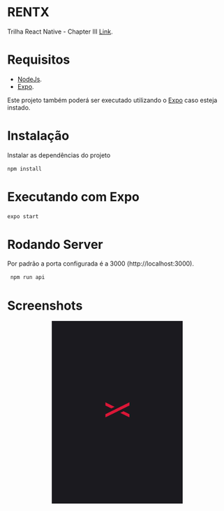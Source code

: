 # RENTX
Trilha React Native - Chapter III [Link](https://www.rocketseat.com.br/discover).

# Requisitos
- [NodeJs](https://nodejs.org/en/).
- [Expo](https://docs.expo.dev/).

Este projeto também poderá ser executado utilizando o [Expo](https://www.npmjs.com/package/expo) caso esteja instado.

# Instalação 
Instalar as dependências do projeto
```sh
npm install
```

# Executando com Expo 
```sh
expo start
```

# Rodando Server
Por padrão a porta configurada é a 3000 (http://localhost:3000).
```sh
 npm run api
```

# Screenshots
<p align="center">
  <img src="https://github.com/karenyov/rentx/blob/main/app.gif" width="300">
</p>

